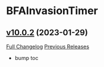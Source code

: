 # BFAInvasionTimer

## [v10.0.2](https://github.com/funkydude/BFAInvasionTimer/tree/v10.0.2) (2023-01-29)
[Full Changelog](https://github.com/funkydude/BFAInvasionTimer/compare/v10.0.1...v10.0.2) [Previous Releases](https://github.com/funkydude/BFAInvasionTimer/releases)

- bump toc  
